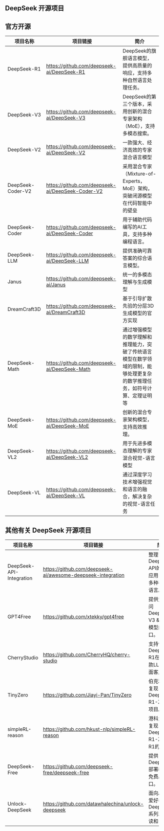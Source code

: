 ## DeepSeek 开源项目

## 官方开源

| 项目名称          | 项目链接                                         | 简介                                                         |
| ----------------- | ------------------------------------------------ | ------------------------------------------------------------ |
| DeepSeek-R1       | https://github.com/deepseek-ai/DeepSeek-R1       | DeepSeek的旗舰语言模型，提供高质量的响应，支持多种自然语言处理任务。 |
| DeepSeek-V3       | https://github.com/deepseek-ai/DeepSeek-V3       | DeepSeek的第三个版本，采用创新的混合专家架构（MoE），支持多模态搜索。 |
| DeepSeek-V2       | https://github.com/deepseek-ai/DeepSeek-V2       | 一款强大、经济高效的专家混合语言模型                         |
| DeepSeek-Coder-V2 | https://github.com/deepseek-ai/DeepSeek-Coder-V2 | 采用混合专家（Mixture-of-Experts，MoE）架构，突破闭源模型在代码智能中的壁垒 |
| DeepSeek-Coder    | https://github.com/deepseek-ai/DeepSeek-Coder    | 用于辅助代码编写的AI工具，支持多种编程语言。                 |
| DeepSeek-LLM      | https://github.com/deepseek-ai/DeepSeek-LLM      | 提供准确可靠答案的综合语言模型。                             |
| Janus             | https://github.com/deepseek-ai/Janus             | 统一的多模态理解与生成模型                                   |
| DreamCraft3D      | https://github.com/deepseek-ai/DreamCraft3D      | 基于引导扩散先验的分层3D生成模型的官方实现                   |
| DeepSeek-Math     | https://github.com/deepseek-ai/DeepSeek-Math     | 通过增强模型的数学理解和推理能力，突破了传统语言模型在数学领域的限制，能够处理更复杂的数学推理任务，如符号计算、定理证明等 |
| DeepSeek-MoE      | https://github.com/deepseek-ai/DeepSeek-MoE      | 创新的混合专家架构模型，支持高效推理。                       |
| DeepSeek-VL2      | https://github.com/deepseek-ai/DeepSeek-VL2      | 用于先进多模态理解的专家混合视觉-语言模型                    |
| DeepSeek-VL       | https://github.com/deepseek-ai/DeepSeek-VL       | 通过深度学习技术增强视觉和语言的融合，解决复杂的视觉-语言任务 |



## 其他有关 DeepSeek 开源项目

| 项目名称                 | 项目链接                                                    | 简介                                               |
| ------------------------ | ----------------------------------------------------------- | -------------------------------------------------- |
| DeepSeek-API-Integration | https://github.com/deepseek-ai/awesome-deepseek-integration | 整理了DeepSeek API的集成应用，支持多种平台和语言。 |
| GPT4Free                 | https://github.com/xtekky/gpt4free                          | 提供免费访问DeepSeek V3 & R1等模型的接口。         |
| CherryStudio             | https://github.com/CherryHQ/cherry-studio                   | 支持包括DeepSeek-R1在内的多款LLM的桌面客户端。     |
| TinyZero                 | https://github.com/Jiayi-Pan/TinyZero                       | 伯克利团队复现DeepSeek R1-Zero的项目。             |
| simpleRL-reason          | https://github.com/hkust-nlp/simpleRL-reason                | 港科大团队复现DeepSeek R1-Zero和R1的项目。         |
| DeepSeek-Free            | https://github.com/deepseek-free/deepseek-free              | 提供DeepSeek部署教程和免费API接口。                |
| Unlock-DeepSeek          | https://github.com/datawhalechina/unlock-deepseek           | 面向AI研究爱好者的DeepSeek系列工作解读和复现。     |
